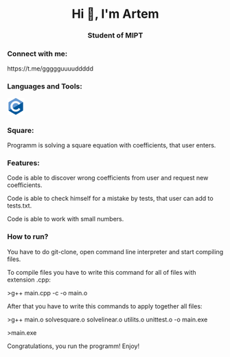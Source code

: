 <h1 align="center">Hi 👋, I'm Artem</h1>
<h3 align="center">Student of MIPT</h3>

<h3 align="left">Connect with me:</h3>
<p align="left">https://t.me/ggggguuuuddddd
</p>

<h3 align="left">Languages and Tools:</h3>
<p align="left"> <a href="https://www.cprogramming.com/" target="_blank" rel="noreferrer"> <img src="https://raw.githubusercontent.com/devicons/devicon/master/icons/c/c-original.svg" alt="c" width="40" height="40"/> </a> </p>

<h3 align="left">Square:</h3>
<p align="left">Programm is solving a square equation with coefficients, that user enters.</p>

<h3 align="left">Features:</h3>
<p align="left">Code is able to discover wrong coefficients from user and request new coefficients.

<p align="left">Code is able to check himself for a mistake by tests, that user can add to tests.txt.

<p align="left">Code is able to work with small numbers.</p>

<h3 align="left">How to run?</h3>
<p align="left">You have to do git-clone, open command line interpreter and start compiling files.</p>

<p align="left">To compile files you have to write this command for all of files with extension .cpp:</p>

<p align="left">>g++ main.cpp -c -o main.o </p>

<p align="left">After that you have to write this commands to apply together all files:</p>

<p align="left">>g++ main.o solvesquare.o solvelinear.o utilits.o unittest.o -o main.exe</p>

<p align="left">>main.exe</p>

<p align="left">Congratulations, you run the programm! Enjoy!</p>

